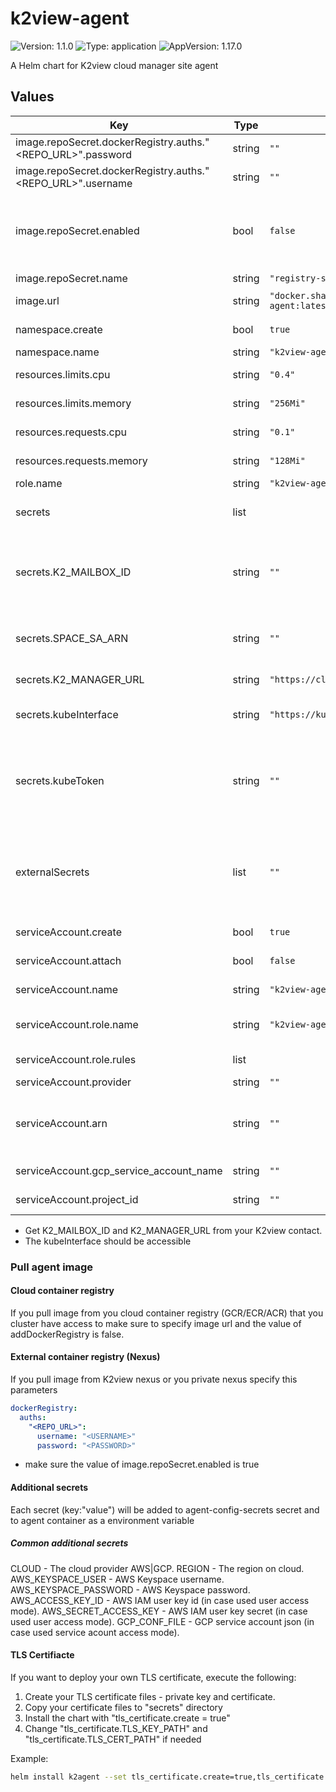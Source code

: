 # k2view-agent

![Version: 1.1.0](https://img.shields.io/badge/Version-1.1.0-informational?style=flat-square) ![Type: application](https://img.shields.io/badge/Type-application-informational?style=flat-square) ![AppVersion: 1.17.0](https://img.shields.io/badge/AppVersion-1.17.0-informational?style=flat-square)

A Helm chart for K2view cloud manager site agent

## Values

| Key | Type | Default | Description |
|-----|------|---------|-------------|
| image.repoSecret.dockerRegistry.auths."<REPO_URL>".password | string | `""` | External repo password. |
| image.repoSecret.dockerRegistry.auths."<REPO_URL>".username | string | `""` | External repo user. |
| image.repoSecret.enabled | bool | `false` | Set true if you want to pull image from external repo, set false if your k8s already have access to the repo. |
| image.repoSecret.name | string | `"registry-secret"` | Repo secret name. |
| image.url | string | `"docker.share.cloud.k2view.com/k2view/k2v-agent:latest"` | K2view agent image url. |
| namespace.create | bool | `true` | Create new namespace for agent. |
| namespace.name | string | `"k2view-agent"` | Namespace name. |
| resources.limits.cpu | string | `"0.4"` | agent container CPU limit. |
| resources.limits.memory | string | `"256Mi"` | agent container memory limit. |
| resources.requests.cpu | string | `"0.1"` | agent container CPU requests. |
| resources.requests.memory | string | `"128Mi"` | gent container memory requests. |
| role.name | string | `"k2view-agent"` | Agent role name. |
| secrets | list |  | List of secrets for K2view agent, list of name and value. |
| secrets.K2_MAILBOX_ID | string | `""` | ID for K2view cloud manager, need to be provoided by K2view cloud manager owner, used to assosiate site with agent. |
| secrets.SPACE_SA_ARN | string | `""` | For aws only, iam role arn attached to the k8s fabric namespace service account |
| secrets.K2_MANAGER_URL | string | `"https://cloud.k2view.com/api/mailbox"` | K2view cloud manager url. |
| secrets.kubeInterface | string | `"https://kubernetes.default.svc"` | K8s API interface, need to be accessble from the agent. |
| secrets.kubeToken | string | `""` | Token to access k8s API, If serviceAccount.create is true this env will be ignored and will use the tocken of creates SA. |
| externalSecrets | list | `""` | List of secrets to point enviroment variables to, used for secrets that not deployed by this helm, list of {secretName, key, varName}. |
| serviceAccount.create | bool | `true` | Create service account for agent. |
| serviceAccount.attach | bool | `false` | Attach service account to agent pod. |
| serviceAccount.name | string | `"k2view-agent"` | Service account name for agent. |
| serviceAccount.role.name | string | `"k2view-agent"` | Cluster role that will be atached to agent service account. |
| serviceAccount.role.rules | list |  | List of rules for Cluster role. |
| serviceAccount.provider | string | `""` | aws or gcp. |
| serviceAccount.arn | string | `""` | For aws only, deployer iam role arn, attached to k8s agent namespace service account. |
| serviceAccount.gcp_service_account_name | string |`""`| For gcp only, service account name. |
| serviceAccount.project_id | string |`""`| For gcp only, project id. |

* Get K2_MAILBOX_ID and K2_MANAGER_URL from your K2view contact.
* The kubeInterface should be accessible 

### Pull agent image
#### Cloud container registry
If you pull image from you cloud container registry (GCR/ECR/ACR) that you cluster have access to make sure to specify image url and the value of addDockerRegistry is false.

#### External container registry (Nexus)
If you pull image from K2view nexus or you private nexus specify this parameters 

```yaml
dockerRegistry:
  auths:
    "<REPO_URL>":
      username: "<USERNAME>"
      password: "<PASSWORD>"
```

* make sure the value of image.repoSecret.enabled is true

#### Additional secrets
Each secret (key:"value") will be added to agent-config-secrets secret and to agent container as a environment variable

##### Common additional secrets
CLOUD                 - The cloud provider AWS|GCP.
REGION                - The region on cloud.
AWS_KEYSPACE_USER     - AWS Keyspace username.
AWS_KEYSPACE_PASSWORD - AWS Keyspace password.
AWS_ACCESS_KEY_ID     - AWS IAM user key id (in case used user access mode).
AWS_SECRET_ACCESS_KEY - AWS IAM user key secret (in case used user access mode).
GCP_CONF_FILE         - GCP service account json (in case used service acount access mode).

#### TLS Certifiacte
If you want to deploy your own TLS certificate, execute the following:
1. Create your TLS certificate files - private key and certificate.
2. Copy your certificate files to "secrets" directory
3. Install the chart with "tls_certificate.create = true"
4. Change "tls_certificate.TLS_KEY_PATH" and "tls_certificate.TLS_CERT_PATH" if needed

Example:
```bash
helm install k2agent --set tls_certificate.create=true,tls_certificate.TLS_KEY_PATH='secrets/key.pem',tls_certificate.TLS_CERT_PATH='secrets/cert.pem' .
```